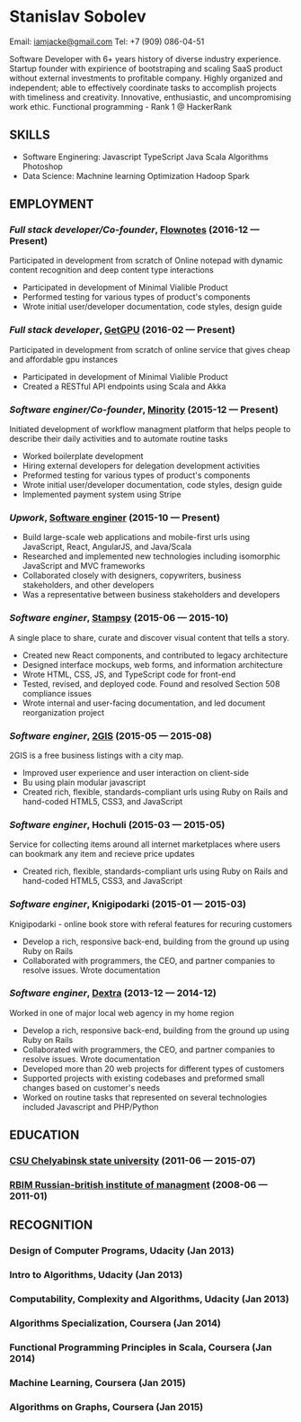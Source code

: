 Stanislav Sobolev
============
Email: iamjacke@gmail.com
Tel: +7 (909) 086-04-51


Software Developer with 6+ years history of diverse industry experience. Startup founder with expirience of bootstraping and scaling SaaS product without external investments to profitable company. Highly organized and independent; able to effectively coordinate tasks to accomplish projects with timeliness and creativity. Innovative, enthusiastic, and uncompromising work ethic. Functional programming - Rank 1 @ HackerRank


## SKILLS

  - Software Enginering: Javascript TypeScript Java Scala Algorithms Photoshop 
  - Data Science: Machnine learning Optimization Hadoop Spark 

## EMPLOYMENT

### *Full stack developer/Co-founder*, [Flownotes](https://flonotes.minorityapp.com) (2016-12 — Present)

Participated in development from scratch of Online notepad with dynamic content recognition and deep content type interactions
  - Participated in development of Minimal Vialible Product
  - Performed testing for various types of product's components
  - Wrote initial user/developer documentation, code styles, design guide

### *Full stack developer*, [GetGPU](https://getgpu.github.io) (2016-02 — Present)

Participated in development from scratch of online service that gives cheap and affordable gpu instances
  - Participated in development of Minimal Vialible Product
  - Created a RESTful API endpoints using Scala and Akka

### *Software enginer/Co-founder*, [Minority](https://minorityapp.com) (2015-12 — Present)

Initiated development of workflow managment platform that helps people to describe their daily activities and to automate routine tasks
  - Worked boilerplate development
  - Hiring external developers for delegation development activities
  - Preformed testing for various types of product's components
  - Wrote initial user/developer documentation, code styles, design guide
  - Implemented payment system using Stripe

### *Upwork*, [Software enginer](http://upwork.com) (2015-10 — Present)


  - Build large-scale web applications and mobile-first urls using JavaScript, React, AngularJS, and Java/Scala
  - Researched and implemented new technologies including isomorphic JavaScript and MVC frameworks
  - Collaborated closely with designers, copywriters, business stakeholders, and other developers
  - Was a representative between business stakeholders and developers

### *Software enginer*, [Stampsy](http://stampsy.com) (2015-06 — 2015-10)

A single place to share, curate and discover visual content that tells a story.
  - Created new React components, and contributed to legacy architecture
  - Designed interface mockups, web forms, and information architecture
  - Wrote HTML, CSS, JS, and TypeScript code for front-end
  - Tested, revised, and deployed code. Found and resolved Section 508 compliance issues
  - Wrote internal and user-facing documentation, and led document reorganization project

### *Software enginer*, [2GIS](https://2gis.ru) (2015-05 — 2015-08)

2GIS is a free business listings with a city map.
  - Improved user experience and user interaction on client-side
  - Bu using plain modular javascript
  - Created rich, flexible, standards-compliant urls using Ruby on Rails and hand-coded HTML5, CSS3, and JavaScript

### *Software enginer*, Hochuli (2015-03 — 2015-05)

Service for collecting items around all internet marketplaces where users can bookmark any item and recieve price updates
  - Created rich, flexible, standards-compliant urls using Ruby on Rails and hand-coded HTML5, CSS3, and JavaScript

### *Software enginer*, Knigipodarki (2015-01 — 2015-03)

Knigipodarki - online book store with referal features for recuring customers
  - Develop a rich, responsive back-end, building from the ground up using Ruby on Rails
  - Collaborated with programmers, the CEO, and partner companies to resolve issues. Wrote documentation

### *Software enginer*, [Dextra](http://dextra.ru) (2013-12 — 2014-12)

Worked in one of major local web agency in my home region
  - Develop a rich, responsive back-end, building from the ground up using Ruby on Rails
  - Collaborated with programmers, the CEO, and partner companies to resolve issues. Wrote documentation
  - Developed more than 20 web projects for different types of customers
  - Supported projects with existing codebases and preformed small changes based on customer's needs
  - Worked on routine tasks that represented on several technologies included Javascript and PHP/Python




## EDUCATION

### [CSU Chelyabinsk state university](https://csu.ru/) (2011-06 — 2015-07)



### [RBIM Russian-british institute of managment](https://rbim.ru) (2008-06 — 2011-01)









## RECOGNITION

### Design of Computer Programs, Udacity (Jan 2013)

### Intro to Algorithms, Udacity (Jan 2013)

### Computability, Complexity and Algorithms, Udacity (Jan 2013)

### Algorithms Specialization, Coursera (Jan 2014)

### Functional Programming Principles in Scala, Coursera (Jan 2014)

### Machine Learning, Coursera (Jan 2015)

### Algorithms on Graphs, Coursera (Jan 2015)





